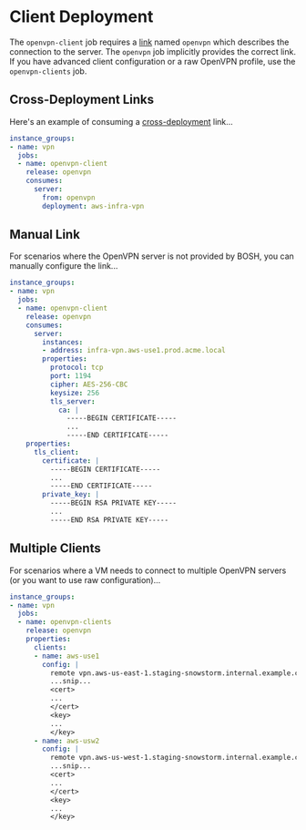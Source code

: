 # Client Deployment

The `openvpn-client` job requires a [link](https://bosh.io/docs/links.html) named `openvpn` which describes the connection to the server. The `openvpn` job implicitly provides the correct link. If you have advanced client configuration or a raw OpenVPN profile, use the `openvpn-clients` job.


## Cross-Deployment Links

Here's an example of consuming a [cross-deployment](https://bosh.io/docs/links.html#cross-deployment) link...

```yaml
instance_groups:
- name: vpn
  jobs:
  - name: openvpn-client
    release: openvpn
    consumes:
      server:
        from: openvpn
        deployment: aws-infra-vpn
```


## Manual Link

For scenarios where the OpenVPN server is not provided by BOSH, you can manually configure the link...

```yaml
instance_groups:
- name: vpn
  jobs:
  - name: openvpn-client
    release: openvpn
    consumes:
      server:
        instances:
        - address: infra-vpn.aws-use1.prod.acme.local
        properties:
          protocol: tcp
          port: 1194
          cipher: AES-256-CBC
          keysize: 256
          tls_server:
            ca: |
              -----BEGIN CERTIFICATE-----
              ...
              -----END CERTIFICATE-----
    properties:
      tls_client:
        certificate: |
          -----BEGIN CERTIFICATE-----
          ...
          -----END CERTIFICATE-----
        private_key: |
          -----BEGIN RSA PRIVATE KEY-----
          ...
          -----END RSA PRIVATE KEY-----
```


## Multiple Clients

For scenarios where a VM needs to connect to multiple OpenVPN servers (or you want to use raw configuration)...

```yaml
instance_groups:
- name: vpn
  jobs:
  - name: openvpn-clients
    release: openvpn
    properties:
      clients:
      - name: aws-use1
        config: |
          remote vpn.aws-us-east-1.staging-snowstorm.internal.example.com 1194 tcp
          ...snip...
          <cert>
          ...
          </cert>
          <key>
          ...
          </key>
      - name: aws-usw2
        config: |
          remote vpn.aws-us-west-1.staging-snowstorm.internal.example.com 1194 tcp
          ...snip...
          <cert>
          ...
          </cert>
          <key>
          ...
          </key>
```
